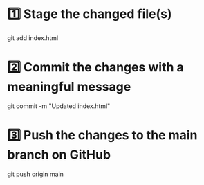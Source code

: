 # 1️⃣ Stage the changed file(s)
git add index.html

# 2️⃣ Commit the changes with a meaningful message
git commit -m "Updated index.html"

# 3️⃣ Push the changes to the main branch on GitHub
git push origin main
